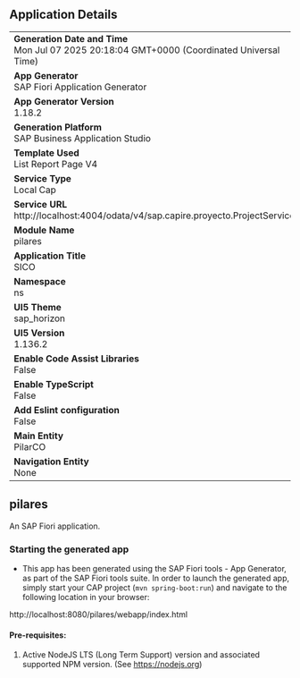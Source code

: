 ## Application Details
|               |
| ------------- |
|**Generation Date and Time**<br>Mon Jul 07 2025 20:18:04 GMT+0000 (Coordinated Universal Time)|
|**App Generator**<br>SAP Fiori Application Generator|
|**App Generator Version**<br>1.18.2|
|**Generation Platform**<br>SAP Business Application Studio|
|**Template Used**<br>List Report Page V4|
|**Service Type**<br>Local Cap|
|**Service URL**<br>http://localhost:4004/odata/v4/sap.capire.proyecto.ProjectService/|
|**Module Name**<br>pilares|
|**Application Title**<br>SICO|
|**Namespace**<br>ns|
|**UI5 Theme**<br>sap_horizon|
|**UI5 Version**<br>1.136.2|
|**Enable Code Assist Libraries**<br>False|
|**Enable TypeScript**<br>False|
|**Add Eslint configuration**<br>False|
|**Main Entity**<br>PilarCO|
|**Navigation Entity**<br>None|

## pilares

An SAP Fiori application.

### Starting the generated app

-   This app has been generated using the SAP Fiori tools - App Generator, as part of the SAP Fiori tools suite.  In order to launch the generated app, simply start your CAP project (```mvn spring-boot:run```) and navigate to the following location in your browser:

http://localhost:8080/pilares/webapp/index.html

#### Pre-requisites:

1. Active NodeJS LTS (Long Term Support) version and associated supported NPM version.  (See https://nodejs.org)


